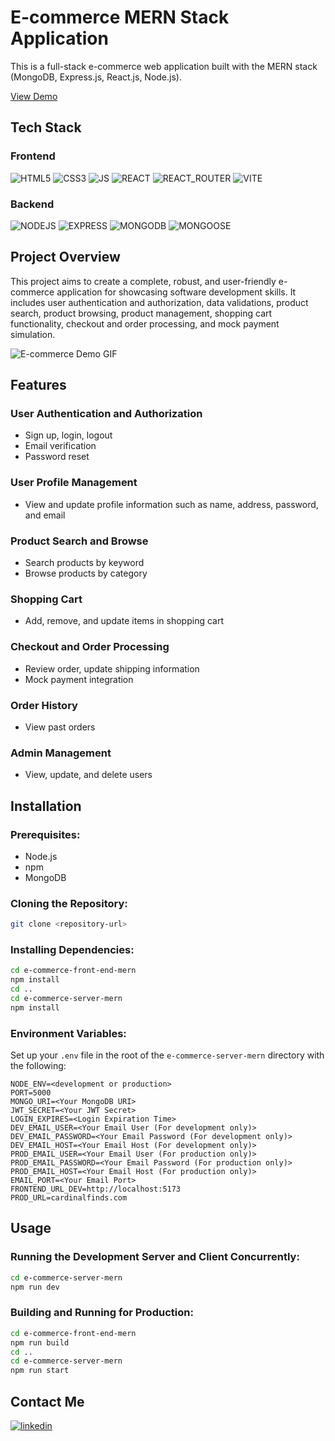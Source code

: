 # E-commerce MERN Stack Application

This is a full-stack e-commerce web application built with the MERN stack (MongoDB, Express.js, React.js, Node.js).

[View Demo](https://e-commerce-mern-fju7.onrender.com)

## Tech Stack

### Frontend
![HTML5](https://img.shields.io/badge/html5-white?style=for-the-badge&logo=html5)
![CSS3](https://img.shields.io/badge/css3-white?style=for-the-badge&logo=css3&logoColor=blue)
![JS](https://img.shields.io/badge/javascript-white?style=for-the-badge&logo=javascript&logoColor=bright-yellow)
![REACT](https://img.shields.io/badge/react-white?style=for-the-badge&logo=react)
![REACT_ROUTER](https://img.shields.io/badge/react%20router-white?style=for-the-badge&logo=reactrouter)
![VITE](https://img.shields.io/badge/vite-white?style=for-the-badge&logo=vite)

### Backend
![NODEJS](https://img.shields.io/badge/nodedotjs-white?style=for-the-badge&logo=nodedotjs)
![EXPRESS](https://img.shields.io/badge/express-white?style=for-the-badge&logo=express&logoColor=black)
![MONGODB](https://img.shields.io/badge/mongodb-white?style=for-the-badge&logo=mongodb)
![MONGOOSE](https://img.shields.io/badge/mongoose-white?style=for-the-badge&logo=mongoose&logoColor=red)


## Project Overview

This project aims to create a complete, robust, and user-friendly e-commerce application for showcasing software development skills. It includes user authentication and authorization, data validations, product search, product browsing, product management, shopping cart functionality, checkout and order processing, and mock payment simulation.

![E-commerce Demo GIF](https://res.cloudinary.com/dwguf4w1t/image/upload/v1719608700/Portfolio%20Projects/e-commerce-demo_e18wss.gif)

## Features

### User Authentication and Authorization
- Sign up, login, logout
- Email verification
- Password reset

### User Profile Management
- View and update profile information such as name, address, password, and email

### Product Search and Browse
- Search products by keyword
- Browse products by category

### Shopping Cart
- Add, remove, and update items in shopping cart

### Checkout and Order Processing
- Review order, update shipping information
- Mock payment integration

### Order History
- View past orders

### Admin Management
- View, update, and delete users

## Installation

### Prerequisites: 
- Node.js
- npm
- MongoDB

### Cloning the Repository:
```bash
git clone <repository-url>
```
### Installing Dependencies:
```bash
cd e-commerce-front-end-mern
npm install
cd ..
cd e-commerce-server-mern
npm install
```
### Environment Variables: 
Set up your `.env` file in the root of the `e-commerce-server-mern` directory with the following:
```env
NODE_ENV=<development or production>
PORT=5000
MONGO_URI=<Your MongoDB URI>
JWT_SECRET=<Your JWT Secret>
LOGIN_EXPIRES=<Login Expiration Time>
DEV_EMAIL_USER=<Your Email User (For development only)>
DEV_EMAIL_PASSWORD=<Your Email Password (For development only)>
DEV_EMAIL_HOST=<Your Email Host (For development only)>
PROD_EMAIL_USER=<Your Email User (For production only)>
PROD_EMAIL_PASSWORD=<Your Email Password (For production only)>
PROD_EMAIL_HOST=<Your Email Host (For production only)>
EMAIL_PORT=<Your Email Port>
FRONTEND_URL_DEV=http://localhost:5173
PROD_URL=cardinalfinds.com
```

## Usage

### Running the Development Server and Client Concurrently:
```bash
cd e-commerce-server-mern
npm run dev
```

### Building and Running for Production:
```bash
cd e-commerce-front-end-mern
npm run build
cd ..
cd e-commerce-server-mern
npm run start
```

## Contact Me

[![linkedin](https://img.shields.io/badge/linkedin-blue?style=for-the-badge&logo=linkedin&logoColor=white)](https://www.linkedin.com/in/charlienourrcier/)
